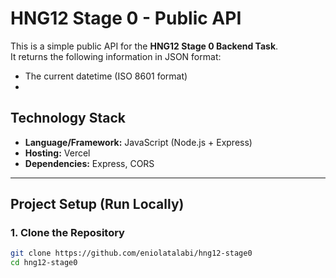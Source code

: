 # HNG12 Stage 0 - Public API

This is a simple public API for the **HNG12 Stage 0 Backend Task**.  
It returns the following information in JSON format:

- The current datetime (ISO 8601 format)
- 

## **Technology Stack**
- **Language/Framework:** JavaScript (Node.js + Express)
- **Hosting:** Vercel
- **Dependencies:** Express, CORS

---

## **Project Setup (Run Locally)**

### **1. Clone the Repository**
```bash
git clone https://github.com/eniolatalabi/hng12-stage0
cd hng12-stage0

